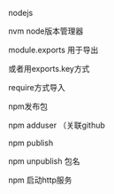nodejs

nvm node版本管理器

module.exports 用于导出

或者用exports.key方式

require方式导入

npm发布包

npm adduser （关联github

npm publish 

npm unpublish 包名  

npm 启动http服务